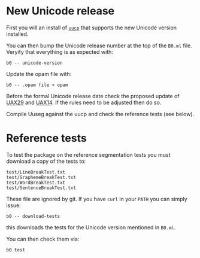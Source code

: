 # New Unicode release

First you will an install of [`uucp`] that supports the new Unicode
version installed.

You can then bump the Unicode release number at the top of the `B0.ml`
file. Veryify that everything is as expected with:

    b0 -- unicode-version

Update the opam file with: 

    b0 -- .opam file > opam

Before the formal Unicode release date check the proposed update of
[UAX29] and [UAX14]. If the rules need to be adjusted then do so.

Compile Uuseg against the uucp and check the reference tests (see
below).

[UAX29]: https://www.unicode.org/reports/tr29/
[UAX14]: https://www.unicode.org/reports/tr14/
[`uucp`]: https://erratique.ch/software/uucp

# Reference tests

To test the package on the reference segmentation tests you must 
download a copy of the tests to:

    test/LineBreakTest.txt
    test/GraphemeBreakTest.txt
    test/WordBreakTest.txt
    test/SentenceBreakTest.txt

These file are ignored by git. If you have `curl` in your `PATH`
you can simply issue:

    b0 -- download-tests

this downloads the tests for the Unicode version mentioned in `B0.ml`. 

You can then check them via: 

    b0 test
